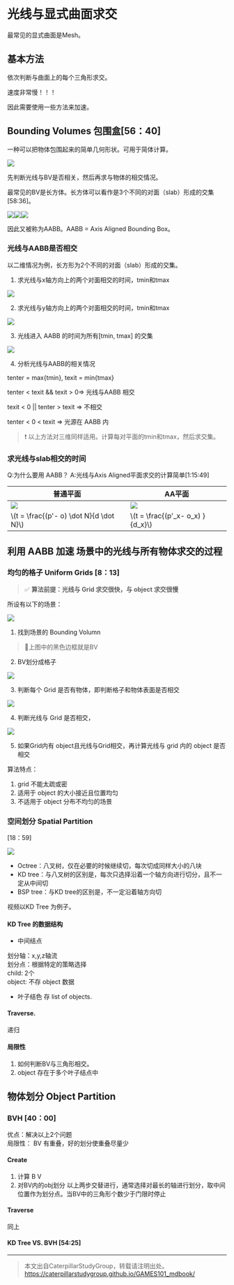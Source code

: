 # 光线与显式曲面求交

最常见的显式曲面是Mesh。

## 基本方法

依次判断与曲面上的每个三角形求交。

速度非常慢！！！

因此需要使用一些方法来加速。

## Bounding Volumes 包围盒[56：40]

一种可以把物体包围起来的简单几何形状。可用于简体计算。

![](../assets/91.PNG)  

先判断光线与BV是否相关，然后再求与物体的相交情况。

最常见的BV是长方体。长方体可以看作是3个不同的对面（slab）形成的交集[58:36]。

![](../assets/92.PNG)![](../assets/93.PNG)![](../assets/94.PNG)  

因此又被称为AABB。AABB = Axis Aligned Bounding Box。

### 光线与AABB是否相交

以二维情况为例，长方形为2个不同的对面（slab）形成的交集。 

1. 求光线与x轴方向上的两个对面相交的时间，tmin和tmax

![](../assets/17.PNG)  

2. 求光线与y轴方向上的两个对面相交的时间，tmin和tmax

![](../assets/95.PNG)  

3. 光线进入 AABB 的时间为所有[tmin, tmax] 的交集

![](../assets/96.PNG)  

4. 分析光线与AABB的相关情况

tenter = max{tmin}, texit = min{tmax}  

tenter < texit && texit > 0⇒ 光线与AABB 相交

texit < 0 || tenter > texit ⇒ 不相交

tenter < 0 < texit ⇒ 光源在 AABB 内

> &#x2757; 以上方法对三维同样适用。计算每对平面的tmin和tmax，然后求交集。  

### 求光线与slab相交的时间

Q:为什么要用 AABB？
A:光线与Axis Aligned平面求交的计算简单[1:15:49]

|普通平面|AA平面|
|---|---|
|![](../assets/97.PNG)|![](../assets/98.PNG)|
|\\(t = \frac{(p'- o) \dot N}{d \dot N}\\)|\\(t = \frac{(p'_x- o_x) }{d_x}\\)|

## 利用 AABB 加速 场景中的光线与所有物体求交的过程

### 均匀的格子 Uniform Grids [8：13]

> &#x2705; **算法前提：光线与 Grid 求交很快，与 object 求交很慢**

所设有以下的场景：

![](../assets/99.PNG)

1. 找到场景的 Bounding Volumn  

> &#x1F4CC;上图中的黑色边框就是BV

2. BV划分成格子

![](../assets/100.PNG)

3. 判断每个 Grid 是否有物体，即判断格子和物体表面是否相交

![](../assets/101.PNG)

4. 判断光线与 Grid 是否相交，

![](../assets/102.PNG)

5. 如果Grid内有 object且光线与Grid相交，再计算光线与 grid 内的 object 是否相交

算法特点：
1. grid 不能太疏或密
2. 适用于 object 的大小接近且位置均匀
3. 不适用于 object 分布不均匀的场景

### 空间划分 Spatial Partition

[18：59] 

![](../assets/103.PNG)

- Octree：八叉树，仅在必要的时候继续切，每次切成同样大小的八块
- KD tree：与八叉树的区别是，每次只选择沿着一个轴方向进行切分，且不一定从中间切
- BSP tree：与KD tree的区别是，不一定沿着轴方向切

视频以KD Tree 为例子。

#### KD Tree 的数据结构

- 中间结点

划分轴：x,y,z轴流  
划分点：根据特定的策略选择  
child: 2个  
object: 不存 object 数据

- 叶子结色
 存 list of objects.

#### Traverse.

递归

#### 局限性

1. 如何判断BV与三角形相交。
2. object 存在于多个叶子结点中

## 物体划分 Object Partition

### BVH  [40：00]

优点：解决以上2个问题  
局限性： BV 有重叠，好的划分使重叠尽量少

#### Create

1. 计算 B V
2. 对BV内的obj划分
以上两步交替进行，通常选择对最长的轴进行划分，取中间位置作为划分点。当BV中的三角形个数少于门限时停止

#### Traverse
同上

#### KD Tree VS. BVH [54:25]

------------------------------

> 本文出自CaterpillarStudyGroup，转载请注明出处。  
> https://caterpillarstudygroup.github.io/GAMES101_mdbook/